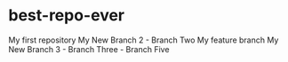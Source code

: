 # best-repo-ever
My first repository
My New Branch 2 - Branch Two
My feature branch
My New Branch 3 - Branch Three - Branch Five